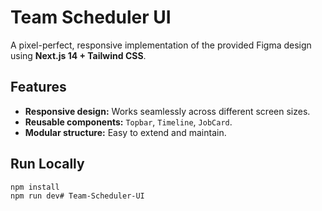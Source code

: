 # Team Scheduler UI

A pixel-perfect, responsive implementation of the provided Figma design using **Next.js 14 + Tailwind CSS**.

## Features

- **Responsive design:** Works seamlessly across different screen sizes.
- **Reusable components:** `Topbar`, `Timeline`, `JobCard`.
- **Modular structure:** Easy to extend and maintain.

## Run Locally

```bash
npm install
npm run dev#   T e a m - S c h e d u l e r - U I  
 